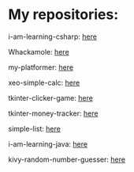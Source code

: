 <html>
    <head>
        <link rel='stylesheet' type='text/css' href='./stylesheets/style.css'>
    </head>
    <body>
        <h1>My repositories: </h1>
        <p>i-am-learning-csharp: <a href='https://github.com/DisorientedCrocodile/i-am-learning-csharp'>here</a></p>
        <p>Whackamole: <a href='https://github.com/DisorientedCrocodile/WhackAMole'>here</a></p>
        <p>my-platformer: <a href='https://github.com/DisorientedCrocodile/my-platformer'>here</a></p>
        <p>xeo-simple-calc: <a href='https://github.com/DisorientedCrocodile/xeo-simple-calc'>here</a></p>
        <p>tkinter-clicker-game: <a href='https://github.com/DisorientedCrocodile/tkinter-clicker-game'>here</a></p>
        <p>tkinter-money-tracker: <a href='https://github.com/DisorientedCrocodile/tkinter-money-tracker'>here</a></p>
        <p>simple-list: <a href='https://github.com/DisorientedCrocodile/simple-list'>here</a></p>
        <p>i-am-learning-java: <a href='https://github.com/DisorientedCrocodile/i-am-learning-java'>here</a></p>
        <p>kivy-random-number-guesser: <a href='https://github.com/DisorientedCrocodile/kivy-random-number-guesser'>here</a></p>
    </body>
</html>
